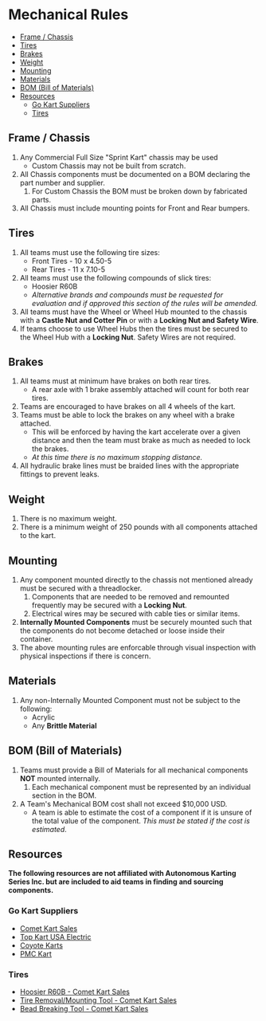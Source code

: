 <!-- omit in toc -->
# Mechanical Rules


- [Frame / Chassis](#frame--chassis)
- [Tires](#tires)
- [Brakes](#brakes)
- [Weight](#weight)
- [Mounting](#mounting)
- [Materials](#materials)
- [BOM (Bill of Materials)](#bom-bill-of-materials)
- [Resources](#resources)
  - [Go Kart Suppliers](#go-kart-suppliers)
  - [Tires](#tires-1)

## Frame / Chassis

 1. Any Commercial Full Size "Sprint Kart" chassis may be used
    * Custom Chassis may not be built from scratch.
 3. All Chassis components must be documented on a BOM declaring the part number and supplier.
    1. For Custom Chassis the BOM must be broken down by fabricated parts.
 4. All Chassis must include mounting points for Front and Rear bumpers.

## Tires

 1. All teams must use the following tire sizes:
    * Front Tires - 10 x 4.50-5
    * Rear Tires - 11 x 7.10-5
 2. All teams must use the following compounds of slick tires:
    * Hoosier R60B
    * _Alternative brands and compounds must be requested for evaluation and if approved this section of the rules will be amended._
 3. All teams must have the Wheel or Wheel Hub mounted to the chassis with a __Castle Nut and Cotter Pin__ or with a __Locking Nut and Safety Wire__.
 4. If teams choose to use Wheel Hubs then the tires must be secured to the Wheel Hub with a __Locking Nut__. Safety Wires are not required.

## Brakes

 1. All teams must at minimum have brakes on both rear tires.
    * A rear axle with 1 brake assembly attached will count for both rear tires.
 2. Teams are encouraged to have brakes on all 4 wheels of the kart.
 3. Teams must be able to lock the brakes on any wheel with a brake attached.
    * This will be enforced by having the kart accelerate over a given distance and then the team must brake as much as needed to lock the brakes.
    * _At this time there is no maximum stopping distance._
 4. All hydraulic brake lines must be braided lines with the appropriate fittings to prevent leaks.

## Weight

 1. There is no maximum weight.
 2. There is a minimum weight of 250 pounds with all components attached to the kart.

## Mounting

 1. Any component mounted directly to the chassis not mentioned already must be secured with a threadlocker.
    1. Components that are needed to be removed and remounted frequently may be secured with a __Locking Nut__.
    2. Electrical wires may be secured with cable ties or similar items.
 2. __Internally Mounted Components__ must be securely mounted such that the components do not become detached or loose inside their container.
 3. The above mounting rules are enforcable through visual inspection with physical inspections if there is concern.

## Materials

 1. Any non-Internally Mounted Component must not be subject to the following:
    * Acrylic
    * Any __Brittle Material__

## BOM (Bill of Materials)

 1. Teams must provide a Bill of Materials for all mechanical components __NOT__ mounted internally.
    1. Each mechanical component must be represented by an individual section in the BOM.
 2. A Team's Mechanical BOM cost shall not exceed $10,000 USD.
    * A team is able to estimate the cost of a component if it is unsure of the total value of the component. _This must be stated if the cost is estimated_.

## Resources

__The following resources are not affiliated with Autonomous Karting Series Inc. but are included to aid teams in finding and sourcing components.__

### Go Kart Suppliers

 * [Comet Kart Sales](https://cometkartsales.com/)
 * [Top Kart USA Electric](http://topkartusa.net/electric/)
 * [Coyote Karts](https://coyotekarts.com/)
 * [PMC Kart](https://www.pmckart.com/)

### Tires

 * [Hoosier R60B - Comet Kart Sales](https://cometkartsales.com/Hoosier-R60B-10x4.50-11x7.10-5-Slick-Tire-Set.html)
 * [Tire Removal/Mounting Tool - Comet Kart Sales](https://cometkartsales.com/Economy-Tire-Pryr-Tire-Removal-and-Mounting-Tool.html)
 * [Bead Breaking Tool - Comet Kart Sales](https://cometkartsales.com/Economy-Tire-Pryr-Tire-Removal-and-Mounting-Tool.html)
